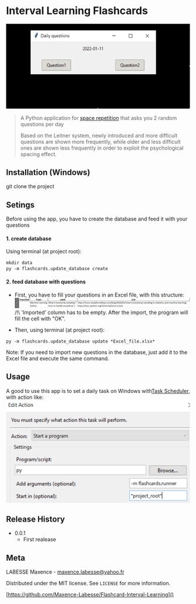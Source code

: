 # Interval Learning Flashcards
![Demo](demo.gif)

> A Python application for [space repetition](https://en.wikipedia.org/wiki/Spaced_repetition)
> that asks you 2 random questions per day
> 
> Based on the Leitner system, newly introduced and more difficult questions are shown more frequently,
> while older and less difficult ones are shown less frequently in 
> order to exploit the psychological spacing effect.

## Installation (Windows)
git clone the project

## Setings
Before using the app, you have to create the database and feed it with your questions
#### 1. create database
Using terminal (at project root):
```shell
mkdir data
py -m flashcards.update_database create
```
#### 2. feed database with questions
* First, you have to fill your questions in an Excel file, with this structure:
![Excel_structure](XL_structure.PNG)
/!\ 'Imported' column has to be empty.
After the import, the program will fill the cell with "OK".

* Then, using terminal (at project root):
```shell
py -m flashcards.update_database update *Excel_file.xlsx*

```
Note: If you need to import new questions in the database, just add it to
the Excel file and execute the same command.

## Usage
A good to use this app is to set a daily task on Windows with[Task Scheduler](https://www.windowscentral.com/how-create-automated-task-using-task-scheduler-windows-10),
with action like: 
![Action](TaskSchedulerAction.PNG)

## Release History
* 0.0.1
    * First realease

## Meta

LABESSE Maxence - maxence.labesse@yahoo.fr

Distributed under the MIT license. See ``LICENSE`` for more information.

[https://github.com/Maxence-Labesse/Flashcard-Interval-Learning]()
